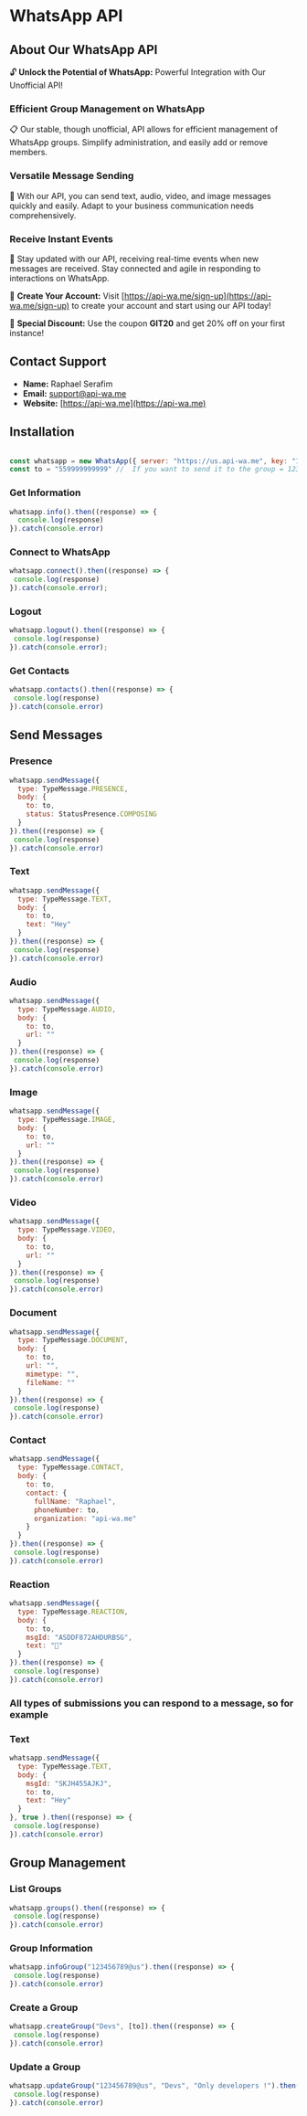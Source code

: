 # WhatsApp API

## About Our WhatsApp API

🔓 **Unlock the Potential of WhatsApp:** Powerful Integration with Our Unofficial API!

### Efficient Group Management on WhatsApp

📋 Our stable, though unofficial, API allows for efficient management of WhatsApp groups. Simplify administration, and easily add or remove members.

### Versatile Message Sending

💬 With our API, you can send text, audio, video, and image messages quickly and easily. Adapt to your business communication needs comprehensively.

### Receive Instant Events

🔔 Stay updated with our API, receiving real-time events when new messages are received. Stay connected and agile in responding to interactions on WhatsApp.

🔗 **Create Your Account:** Visit [https://api-wa.me/sign-up](https://api-wa.me/sign-up) to create your account and start using our API today!

🎁 **Special Discount:** Use the coupon **GIT20** and get 20% off on your first instance!

## Contact Support

- **Name:** Raphael Serafim
- **Email:** [support@api-wa.me](mailto:support@api-wa.me)
- **Website:** [https://api-wa.me](https://api-wa.me)

## Installation

```bash
 ```

```js
const whatsapp = new WhatsApp({ server: "https://us.api-wa.me", key: "12345678" });
const to = "559999999999" //  If you want to send it to the group = 123456789@us
```

### Get Information
```js
whatsapp.info().then((response) => {
  console.log(response)
}).catch(console.error)
```

### Connect to WhatsApp
```js
whatsapp.connect().then((response) => {
 console.log(response)
}).catch(console.error);
```

### Logout
```js
whatsapp.logout().then((response) => {
 console.log(response)
}).catch(console.error);
```

### Get Contacts
```js
whatsapp.contacts().then((response) => {
 console.log(response)
}).catch(console.error)
```

## Send Messages

### Presence
```js
whatsapp.sendMessage({
  type: TypeMessage.PRESENCE,
  body: {
    to: to,
    status: StatusPresence.COMPOSING
  }
}).then((response) => {
 console.log(response)
}).catch(console.error)
```

### Text
```js
whatsapp.sendMessage({
  type: TypeMessage.TEXT,
  body: {
    to: to,
    text: "Hey"
  }
}).then((response) => {
 console.log(response)
}).catch(console.error)
```

### Audio
```js
whatsapp.sendMessage({
  type: TypeMessage.AUDIO,
  body: {
    to: to,
    url: ""
  }
}).then((response) => {
 console.log(response)
}).catch(console.error)
```

### Image
```js
whatsapp.sendMessage({
  type: TypeMessage.IMAGE,
  body: {
    to: to,
    url: ""
  }
}).then((response) => {
 console.log(response)
}).catch(console.error)
```

### Video
```js
whatsapp.sendMessage({
  type: TypeMessage.VIDEO,
  body: {
    to: to,
    url: ""
  }
}).then((response) => {
 console.log(response)
}).catch(console.error)
```


### Document
```js
whatsapp.sendMessage({
  type: TypeMessage.DOCUMENT,
  body: {
    to: to,
    url: "",
    mimetype: "",
    fileName: ""
  }
}).then((response) => {
 console.log(response)
}).catch(console.error)
```

### Contact
```js
whatsapp.sendMessage({
  type: TypeMessage.CONTACT,
  body: {
    to: to,
    contact: {
      fullName: "Raphael",
      phoneNumber: to,
      organization: "api-wa.me"
    }
  }
}).then((response) => {
 console.log(response)
}).catch(console.error)
```

### Reaction
```js
whatsapp.sendMessage({
  type: TypeMessage.REACTION,
  body: {
    to: to,
    msgId: "ASDDF872AHDURBSG",
    text: "🤖"
  }
}).then((response) => {
 console.log(response)
}).catch(console.error)
```

### All types of submissions you can respond to a message, so for example

### Text
```js
whatsapp.sendMessage({
  type: TypeMessage.TEXT,
  body: {
    msgId: "SKJH455AJKJ",
    to: to,
    text: "Hey"
  }
}, true ).then((response) => {
 console.log(response)
}).catch(console.error)
```

## Group Management

### List Groups
```js
whatsapp.groups().then((response) => {
 console.log(response)
}).catch(console.error)
```

### Group Information
```js
whatsapp.infoGroup("123456789@us").then((response) => {
 console.log(response)
}).catch(console.error)
```

### Create a Group
```js
whatsapp.createGroup("Devs", [to]).then((response) => {
 console.log(response)
}).catch(console.error)
```

### Update a Group
```js
whatsapp.updateGroup("123456789@us", "Devs", "Only developers !").then((response) => {
 console.log(response)
}).catch(console.error)
```